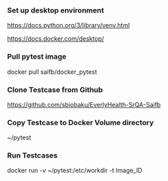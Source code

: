 ### Set up desktop environment 
https://docs.python.org/3/library/venv.html 

https://docs.docker.com/desktop/

### Pull pytest image
docker pull saifb/docker_pytest

### Clone Testcase from Github
https://github.com/sbiobaku/EverlyHealth-SrQA-Saifb

### Copy Testcase to Docker Volume directory
~/pytest

### Run Testcases
docker run -v ~/pytest:/etc/workdir -t Image_ID


